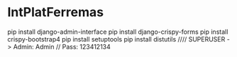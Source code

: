 # IntPlatFerremas
pip install django-admin-interface
pip install django-crispy-forms
pip install crispy-bootstrap4
pip install setuptools
pip install distutils
////
SUPERUSER ->
Admin: Admin //
Pass: 123412134

